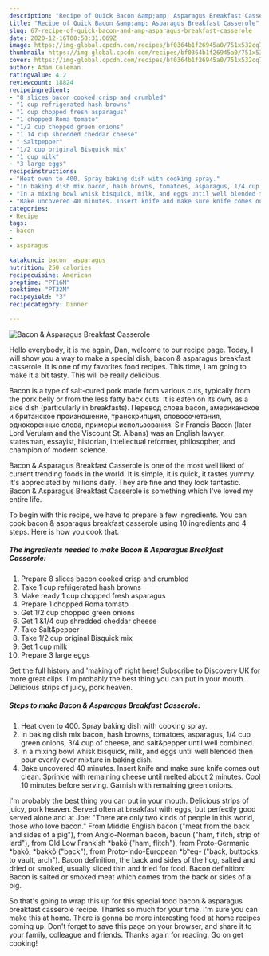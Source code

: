 ```yaml
---
description: "Recipe of Quick Bacon &amp;amp; Asparagus Breakfast Casserole"
title: "Recipe of Quick Bacon &amp;amp; Asparagus Breakfast Casserole"
slug: 67-recipe-of-quick-bacon-and-amp-asparagus-breakfast-casserole
date: 2020-12-16T00:58:31.069Z
image: https://img-global.cpcdn.com/recipes/bf0364b1f26945a0/751x532cq70/bacon-asparagus-breakfast-casserole-recipe-main-photo.jpg
thumbnail: https://img-global.cpcdn.com/recipes/bf0364b1f26945a0/751x532cq70/bacon-asparagus-breakfast-casserole-recipe-main-photo.jpg
cover: https://img-global.cpcdn.com/recipes/bf0364b1f26945a0/751x532cq70/bacon-asparagus-breakfast-casserole-recipe-main-photo.jpg
author: Adam Coleman
ratingvalue: 4.2
reviewcount: 18824
recipeingredient:
- "8 slices bacon cooked crisp and crumbled"
- "1 cup refrigerated hash browns"
- "1 cup chopped fresh asparagus"
- "1 chopped Roma tomato"
- "1/2 cup chopped green onions"
- "1 14 cup shredded cheddar cheese"
- " Saltpepper"
- "1/2 cup original Bisquick mix"
- "1 cup milk"
- "3 large eggs"
recipeinstructions:
- "Heat oven to 400. Spray baking dish with cooking spray."
- "In baking dish mix bacon, hash browns, tomatoes, asparagus, 1/4 cup green onions, 3/4 cup of cheese, and salt&amp;pepper until well combined."
- "In a mixing bowl whisk bisquick, milk, and eggs until well blended then pour evenly over mixture in baking dish."
- "Bake uncovered 40 minutes. Insert knife and make sure knife comes out clean. Sprinkle with remaining cheese until melted about 2 minutes. Cool 10 minutes before serving. Garnish with remaining green onions."
categories:
- Recipe
tags:
- bacon
- 
- asparagus

katakunci: bacon  asparagus 
nutrition: 250 calories
recipecuisine: American
preptime: "PT16M"
cooktime: "PT32M"
recipeyield: "3"
recipecategory: Dinner

---
```



![Bacon &amp; Asparagus Breakfast Casserole](https://img-global.cpcdn.com/recipes/bf0364b1f26945a0/751x532cq70/bacon-asparagus-breakfast-casserole-recipe-main-photo.jpg)

Hello everybody, it is me again, Dan, welcome to our recipe page. Today, I will show you a way to make a special dish, bacon &amp; asparagus breakfast casserole. It is one of my favorites food recipes. This time, I am going to make it a bit tasty. This will be really delicious.

Bacon is a type of salt-cured pork made from various cuts, typically from the pork belly or from the less fatty back cuts. It is eaten on its own, as a side dish (particularly in breakfasts). Перевод слова bacon, американское и британское произношение, транскрипция, словосочетания, однокоренные слова, примеры использования. Sir Francis Bacon (later Lord Verulam and the Viscount St. Albans) was an English lawyer, statesman, essayist, historian, intellectual reformer, philosopher, and champion of modern science.

Bacon &amp; Asparagus Breakfast Casserole is one of the most well liked of current trending foods in the world. It is simple, it is quick, it tastes yummy. It's appreciated by millions daily. They are fine and they look fantastic. Bacon &amp; Asparagus Breakfast Casserole is something which I've loved my entire life.


To begin with this recipe, we have to prepare a few ingredients. You can cook bacon &amp; asparagus breakfast casserole using 10 ingredients and 4 steps. Here is how you cook that.

<!--inarticleads1-->

##### The ingredients needed to make Bacon &amp; Asparagus Breakfast Casserole:

1. Prepare 8 slices bacon cooked crisp and crumbled
1. Take 1 cup refrigerated hash browns
1. Make ready 1 cup chopped fresh asparagus
1. Prepare 1 chopped Roma tomato
1. Get 1/2 cup chopped green onions
1. Get 1 &amp;1/4 cup shredded cheddar cheese
1. Take  Salt&amp;pepper
1. Take 1/2 cup original Bisquick mix
1. Get 1 cup milk
1. Prepare 3 large eggs


Get the full history and &#39;making of&#39; right here! Subscribe to Discovery UK for more great clips. I&#39;m probably the best thing you can put in your mouth. Delicious strips of juicy, pork heaven. 

<!--inarticleads2-->

##### Steps to make Bacon &amp; Asparagus Breakfast Casserole:

1. Heat oven to 400. Spray baking dish with cooking spray.
1. In baking dish mix bacon, hash browns, tomatoes, asparagus, 1/4 cup green onions, 3/4 cup of cheese, and salt&amp;pepper until well combined.
1. In a mixing bowl whisk bisquick, milk, and eggs until well blended then pour evenly over mixture in baking dish.
1. Bake uncovered 40 minutes. Insert knife and make sure knife comes out clean. Sprinkle with remaining cheese until melted about 2 minutes. Cool 10 minutes before serving. Garnish with remaining green onions.


I&#39;m probably the best thing you can put in your mouth. Delicious strips of juicy, pork heaven. Served often at breakfast with eggs, but perfectly good served alone and at Joe: &#34;There are only two kinds of people in this world, those who love bacon.&#34; From Middle English bacon (&#34;meat from the back and sides of a pig&#34;), from Anglo-Norman bacon, bacun (&#34;ham, flitch, strip of lard&#34;), from Old Low Frankish *bakō (&#34;ham, flitch&#34;), from Proto-Germanic *bakô, *bakkô (&#34;back&#34;), from Proto-Indo-European *bʰeg- (&#34;back, buttocks; to vault, arch&#34;). Bacon definition, the back and sides of the hog, salted and dried or smoked, usually sliced thin and fried for food. Bacon definition: Bacon is salted or smoked meat which comes from the back or sides of a pig. 

So that's going to wrap this up for this special food bacon &amp; asparagus breakfast casserole recipe. Thanks so much for your time. I'm sure you can make this at home. There is gonna be more interesting food at home recipes coming up. Don't forget to save this page on your browser, and share it to your family, colleague and friends. Thanks again for reading. Go on get cooking!

